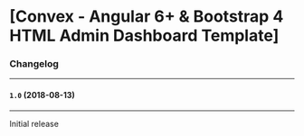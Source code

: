 # [Convex - Angular 6+ & Bootstrap 4 HTML Admin Dashboard Template]


### Changelog
***

#### `1.0` (2018-08-13)
***

Initial release